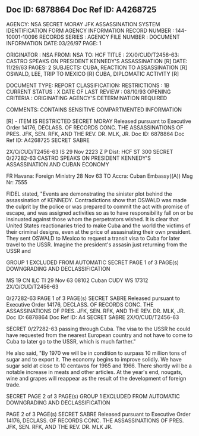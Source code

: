 Doc ID: 6878864 Doc Ref ID: A4268725
---------
AGENCY: NSA
SECRET MORAY
JFK ASSASSINATION SYSTEM
IDENTIFICATION FORM
AGENCY INFORMATION
RECORD NUMBER : 144-10001-10096
RECORDS SERIES :
AGENCY FILE NUMBER :
DOCUMENT INFORMATION
DATE:03/26/97
PAGE: 1

ORIGINATOR : NSA
FROM: NSA
TO: HCF
TITLE :
2X/0/CUD/T2456-63: CASTRO SPEAKS ON PRESIDENT KENNEDY'S ASSASSINATION [R]
DATE: 11/29/63
PAGES: 2
SUBJECTS:
CUBA, REACTION TO ASSASSINATION [R]
OSWALD, LEE, TRIP TO MEXICO [R]
CUBA, DIPLOMATIC ACTIVITY [R]

DOCUMENT TYPE: REPORT
CLASSIFICATION:
RESTRICTIONS : 1B
CURRENT STATUS : X
DATE OF LAST REVIEW : 08/10/93
OPENING CRITERIA :
ORIGINATING AGENCY'S DETERMINATION REQUIRED

COMMENTS:
CONTAINS SENSITIVE COMPARTMENTED INFORMATION

[R] - ITEM IS RESTRICTED
SECRET MORAY
Released pursuant to Executive Order 14176, DECLASS. OF RECORDS CONC. THE ASSASSINATIONS OF PRES. JFK, SEN.
RFK, AND THE REV. DR. MLK, JR.
Doc ID: 6878864 Doc Ref ID: A4268725 SECRET SABRE

2X/O/CUD/T2456-63
IS 29 Nov 2223 Z P
Dist: HCF
ST 300
SECRET 0/27282-63
CASTRO SPEAKS ON PRESIDENT KENNEDY'S ASSASSINATION AND CUBAN
ECONOMY

FR Havana: Foreign Ministry 28 Nov 63
TO Accra: Cuban Embassy((A))
Msg Nr: 7555

FIDEL stated, "Events are demonstrating the sinister plot
behind the assassination of KENNEDY. Contradictions show that
OSWALD was made the culprit by the police or was prepared to
commit the act with promise of escape, and was assigned activities
so as to have responsibility fall on or be insinuated against
those whom the perpetrators wished. It is clear that United
States reactionaries tried to make Cuba and the world the victims
of their criminal designs, even at the price of assasinating
their own president. They sent OSWALD to Mexico to request
a transit visa to Cuba for later travel to the USSR. Imagine
the president's assasin just returning from the USSR and

GROUP 1
EXCLUDED FROM AUTOMATIC SECRET PAGE 1 of 3 PAGE(s)
DOWNGRADING AND DECLASSIFICATION

MS 19 CN ILC ΤΙ 29 Nov 63 08102
Cuban CUDY WS 17312 2X/O/CUD/T2456-63

0/27282-63
PAGE 1 of 3 PAGE(s)
SECRET SABRE
Released pursuant to Executive Order 14176, DECLASS. OF RECORDS CONC. THE ASSASSINATIONS OF PRES. JFK, SEN.
RFK, AND THE REV. DR. MLK, JR.
Doc ID: 6878864 Doc Ref ID: A4 SECRET SABRE
2X/O/CUD/T2456-63

SECRET 0/27282-63
passing through Cuba. The visa to the USSR he could have
requested from the nearest European country and not have to come
to Cuba to later go to the USSR, which is much farther."

He also said, "By 1970 we will be in condition to surpass
10 million tons of sugar and to export it. The economy begins
to improve solidly. We have sugar sold at close to 10 centavos
for 1965 and 1966. There shortly will be a notable increase in
meats and other articles. At the year's end, nougats, wine
and grapes will reappear as the result of the development of
foreign trade.

SECRET PAGE 2 of 3 PAGE(s)
GROUP 1
EXCLUDED FROM AUTOMATIC
DOWNGRADING AND DECLASSIFICATION

PAGE 2 of 3 PAGE(s)
SECRET SABRE
Released pursuant to Executive Order 14176, DECLASS. OF RECORDS CONC. THE ASSASSINATIONS OF PRES. JFK, SEN.
RFK, AND THE REV. DR. MLK JR.
